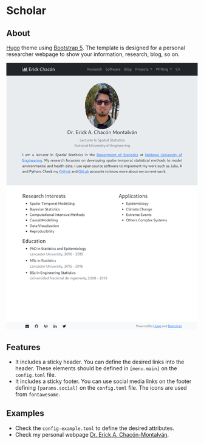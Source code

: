 # Scholar

## About

[Hugo](https://gohugo.io/) theme using [Bootstrap
5](https://getbootstrap.com/). The template is designed for a personal
researcher webpage to show your information, research, blog, so on.

![Webpage example](web-example.png)


## Features

- It includes a sticky header. You can define the desired links into the
  header. These elements should be defined in `[menu.main]` on the
  `config.toml` file.
- It includes a sticky footer. You can use social media links on the footer
  defining `[params.social]` on the `config.toml` file. The icons are used from
  `fontawesome`.

## Examples

- Check the `config-example.toml` to define the desired attributes.
- Check my personal webpage [Dr. Erick A. Chacón-Montalván](https://erickchacon.gitlab.io/).
